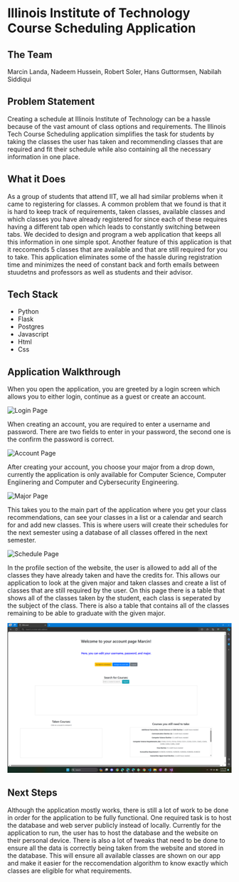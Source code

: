 # Illinois Institute of Technology Course Scheduling Application

## The Team
Marcin Landa, Nadeem Hussein, Robert Soler, Hans Guttormsen, Nabilah Siddiqui

## Problem Statement
Creating a schedule at Illinois Institute of Technology can be a hassle because of the vast amount of class options and requirements. The Illinois Tech Course Scheduling application simplifies the task for students by taking the classes the user has taken and recommending classes that are required and fit their schedule while also containing all the necessary information in one place.

## What it Does
As a group of students that attend IIT, we all had similar problems when it came to registering for classes. A common problem that we found is that it is hard to keep track of requirements, taken classes, available classes and which classes you have already registered for since each of these requires having a different tab open which leads to constantly switching between tabs. We decided to design and program a web application that keeps all this information in one simple spot. Another feature of this application is that it reccomends 5 classes that are available and that are still required for you to take. This application eliminates some of the hassle during registration time and minimizes the need of constant back and forth emails between stuudetns and professors as well as students and their advisor.

## Tech Stack
- Python
- Flask
- Postgres
- Javascript
- Html
- Css
  
## Application Walkthrough
When you open the application, you are greeted by a login screen which allows you to either login, continue as a guest or create an account. 

![Login Page](FlaskReference/static/images/Page1.png "Login Page")

When creating an account, you are required to enter a username and password. There are two fields to enter in your password, the second one is the confirm the password is correct.

![Account Page](FlaskReference/static/images/Page2.png "Account Page")

After creating your account, you choose your major from a drop down, currently the application is only available for Computer Science, Computer Engiinering and Computer and Cybersecurity Engineering.

![Major Page](FlaskReference/static/images/Page3.png "Major Page")

This takes you to the main part of the application where you get your class recommendations, can see your classes in a list or a calendar and search for and add new classes. This is where users will create their schedules for the next semester using a database of all classes offered in the next semester. 

![Schedule Page](FlaskReference/static/images/Page4.png "Schedule Page")

In the profile section of the website, the user is allowed to add all of the classes they have already taken and have the credits for. This allows our application to look at the given major and taken classes and create a list of classes that are still required by the user. On this page there is a table that shows all of the classes taken by the student, each class is seperated by the subject of the class. There is also a table that contains all of the classes remaining to be able to graduate with the given major.

![Profile Page](FlaskReference/static/images/Page5.png "Profile Page")

## Next Steps
Although the application mostly works, there is still a lot of work to be done in order for the application to be fully functional. One required task is to host the database and web server publicly instead of locally. Currently for the application to run, the user has to host the database and the website on their personal device. There is also a lot of tweaks that need to be done to ensure all the data is correctly being taken from the website and stored in the database. This will ensure all available classes are shown on our app and make it easier for the reccomendation algorithm to know exactly which classes are eligible for what requirements.
